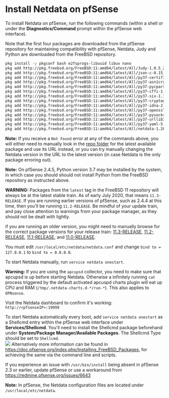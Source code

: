 <!--
---
title: "Install Netdata on pfSense"
custom_edit_url: https://github.com/netdata/netdata/edit/master/packaging/installer/methods/pfsense.md
---
-->

# Install Netdata on pfSense

To install Netdata on pfSense, run the following commands (within a shell or under the **Diagnostics/Command** prompt
within the pfSense web interface).

Note that the first four packages are downloaded from the pfSense repository for maintaining compatibility with pfSense,
Netdata, Judy and Python are downloaded from the FreeBSD repository.

```sh
pkg install -y pkgconf bash e2fsprogs-libuuid libuv nano
pkg add http://pkg.freebsd.org/FreeBSD:11:amd64/latest/All/Judy-1.0.5_2.txz
pkg add http://pkg.freebsd.org/FreeBSD:11:amd64/latest/All/json-c-0.15_1.txz
pkg add http://pkg.freebsd.org/FreeBSD:11:amd64/latest/All/py37-certifi-2020.6.20.txz
pkg add http://pkg.freebsd.org/FreeBSD:11:amd64/latest/All/py37-asn1crypto-1.3.0.txz
pkg add http://pkg.freebsd.org/FreeBSD:11:amd64/latest/All/py37-pycparser-2.20.txz
pkg add http://pkg.freebsd.org/FreeBSD:11:amd64/latest/All/py37-cffi-1.14.3.txz
pkg add http://pkg.freebsd.org/FreeBSD:11:amd64/latest/All/py37-six-1.15.0.txz
pkg add http://pkg.freebsd.org/FreeBSD:11:amd64/latest/All/py37-cryptography-2.6.1.txz
pkg add http://pkg.freebsd.org/FreeBSD:11:amd64/latest/All/py37-idna-2.10.txz
pkg add http://pkg.freebsd.org/FreeBSD:11:amd64/latest/All/py37-openssl-19.0.0.txz
pkg add http://pkg.freebsd.org/FreeBSD:11:amd64/latest/All/py37-pysocks-1.7.1.txz
pkg add http://pkg.freebsd.org/FreeBSD:11:amd64/latest/All/py37-urllib3-1.25.10,1.txz
pkg add http://pkg.freebsd.org/FreeBSD:11:amd64/latest/All/py37-yaml-5.3.1.txz
pkg add http://pkg.freebsd.org/FreeBSD:11:amd64/latest/All/netdata-1.26.0.txz
```

**Note:** If you receive a `Not Found` error at any of the commands above, you will either need to manually look
in the [repo folder](http://pkg.freebsd.org/FreeBSD:11:amd64/latest/All/) for the latest available package and use its
URL instead, or you can try manually changing the Netdata version in the URL to the latest version
(in case Netdata is the only package erroring out).

**Note:** On pfSense 2.4.5, Python version 3.7 may be installed by the system, in which case you should should not install Python from the FreeBSD repository as instructed above.

**WARNING:** Packages from the `latest` tag in the FreeBSD 11 repository will always be at the latest stable train. As of early July 2020, that means `11.3-RELEASE`. If you are running earlier versions of pfSense, such as 2.4.4 at this time, then you'll be running `11.2-RELEASE`. Be mindful of your update train, and pay close attention to warnings from your package manager, as they should not be dealt with lightly.

if you are running an older version, you might need to manually browse for the correct package versions for your release train: [11.3-RELEASE](http://pkg.freebsd.org/FreeBSD:11:amd64/release_3/), [11.2-RELEASE](http://pkg.freebsd.org/FreeBSD:11:amd64/release_2/), [11.1-RELEASE](http://pkg.freebsd.org/FreeBSD:11:amd64/release_1/), and [11.0-RELEASE](http://pkg.freebsd.org/FreeBSD:11:amd64/release_0/).

You must edit `/usr/local/etc/netdata/netdata.conf` and change `bind to = 127.0.0.1` to `bind to = 0.0.0.0`.

To start Netdata manually, run `service netdata onestart`.

**Warning:** If you are using the `apcupsd` collector, you need to make sure that apcupsd is up before starting Netdata. Otherwise a infinitely running `cat` process triggered by the default activated apcuspd charts plugin will eat up CPU and RAM (`/tmp/.netdata-charts.d-*/run-*`). This also applies to `OPNsense`.

Visit the Netdata dashboard to confirm it's working: `http://<pfsenseIP>:19999`

To start Netdata automatically every boot, add `service netdata onestart` as a Shellcmd entry within the pfSense web
interface under **Services/Shellcmd**. You'll need to install the Shellcmd package beforehand under **System/Package
Manager/Available Packages**. The Shellcmd Type should be set to `Shellcmd`.  
![](https://i.imgur.com/wcKiPe1.png) Alternatively more information can be found in
<https://doc.pfsense.org/index.php/Installing_FreeBSD_Packages>, for achieving the same via the command line and
scripts.

If you experience an issue with `/usr/bin/install` being absent in pfSense 2.3 or earlier, update pfSense or use a
workaround from <https://redmine.pfsense.org/issues/6643>  

**Note:** In pfSense, the Netdata configuration files are located under `/usr/local/etc/netdata`.
